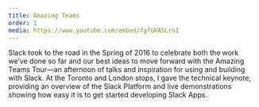 ```yaml
---
title: Amazing Teams
order: 1
media: https://www.youtube.com/embed/fgfGKA5LroI
---
```


Slack took to the road in the Spring of 2016 to celebrate both the work we’ve done so far and our best ideas to move forward with the Amazing Teams Tour—an afternoon of talks and inspiration for using and building with Slack. At the Toronto and London stops, I gave the technical keynote, providing an overview of the Slack Platform and live demonstrations showing how easy it is to get started developing Slack Apps.